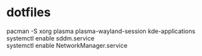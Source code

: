 # dotfiles

pacman -S xorg plasma plasma-wayland-session kde-applications <br>
systemctl enable sddm.service <br>
systemctl enable NetworkManager.service <br>
